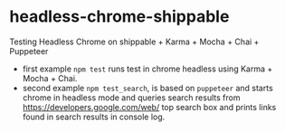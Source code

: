 # headless-chrome-shippable
Testing Headless Chrome on shippable + Karma + Mocha + Chai + Puppeteer


- first example `npm test` runs test in chrome headless using Karma + Mocha + Chai.
- second example `npm test_search`, is based on `puppeteer` and starts chrome in headless mode and queries search results from https://developers.google.com/web/ top search box 
and prints links found in search results in console log. 

